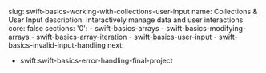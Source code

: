 slug: swift-basics-working-with-collections-user-input
name: Collections & User Input
description: Interactively manage data and user interactions
core: false
sections:
  '0':
    - swift-basics-arrays
    - swift-basics-modifying-arrays
    - swift-basics-array-iteration
    - swift-basics-user-input
    - swift-basics-invalid-input-handling
next: 
  - swift:swift-basics-error-handling-final-project
